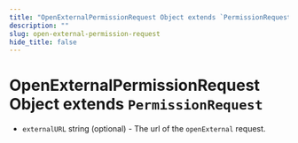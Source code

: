 ```yaml
---
title: "OpenExternalPermissionRequest Object extends `PermissionRequest`"
description: ""
slug: open-external-permission-request
hide_title: false
---
```


# OpenExternalPermissionRequest Object extends `PermissionRequest`

* `externalURL` string (optional) - The url of the `openExternal` request.
